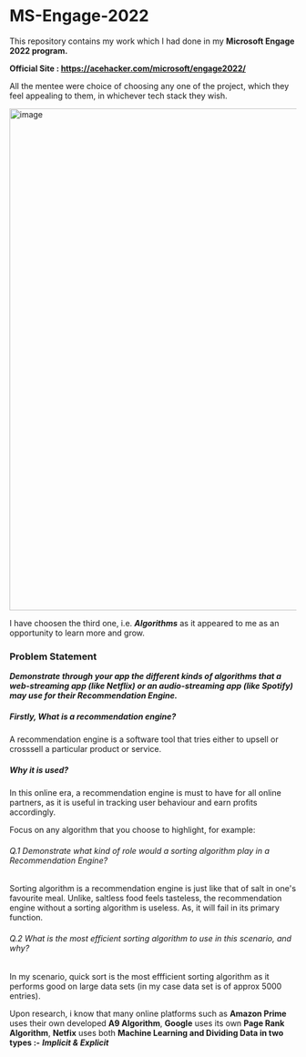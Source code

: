 # MS-Engage-2022

This repository contains my work which I had done in my **Microsoft Engage 2022 program.**


**Official Site : https://acehacker.com/microsoft/engage2022/**


All the mentee were choice of choosing any one of the project, which they feel appealing to them, in whichever tech stack they wish.


<img width="882" alt="image" src="https://user-images.githubusercontent.com/74552274/170049796-08aa2fda-26b7-4a7a-9714-ce0c72342487.png">


I have choosen the third one, i.e. ***Algorithms*** as it appeared to me as an opportunity to learn more and grow.

### Problem Statement 
***Demonstrate through your app the different kinds of algorithms that a web-streaming app (like Netflix) or an audio-streaming app (like Spotify) may use for their Recommendation Engine.***

##### Firstly, What is a recommendation engine?
A recommendation engine is a software tool that tries either to upsell or crosssell a particular product or service.


##### Why it is used?
In this online era, a recommendation engine is must to have for all online partners, as it is useful in tracking user behaviour and earn profits accordingly.

Focus on any algorithm that you choose to highlight, for example:

###### Q.1 Demonstrate what kind of role would a sorting algorithm play in a Recommendation Engine? 
Sorting algorithm is a recommendation engine is just like that of salt in one's favourite meal. Unlike, saltless food feels tasteless, the recommendation engine without a sorting algorithm is useless. As, it will fail in its primary function.


###### Q.2 What is the most efficient sorting algorithm to use in this scenario, and why?
In my scenario, quick sort is the most effficient sorting algorithm as it performs good on large data sets (in my case data set is of approx 5000 entries).

Upon research, i know that many online platforms such as **Amazon Prime** uses their own developed **A9 Algorithm**,
**Google** uses its own **Page Rank Algorithm**,
**Netfix** uses both **Machine Learning and Dividing Data in two types :-** ***Implicit & Explicit***


